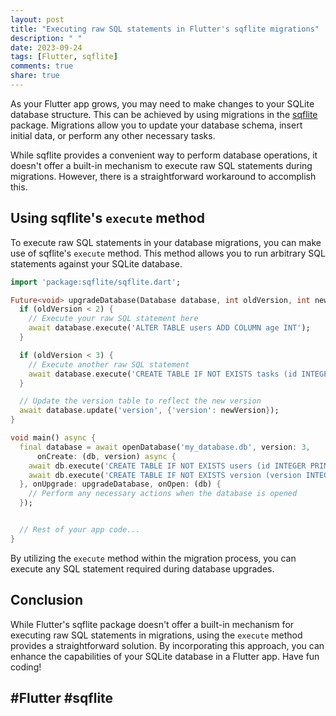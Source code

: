```yaml
---
layout: post
title: "Executing raw SQL statements in Flutter's sqflite migrations"
description: " "
date: 2023-09-24
tags: [Flutter, sqflite]
comments: true
share: true
---
```


As your Flutter app grows, you may need to make changes to your SQLite database structure. This can be achieved by using migrations in the [sqflite](https://pub.dev/packages/sqflite) package. Migrations allow you to update your database schema, insert initial data, or perform any other necessary tasks.

While sqflite provides a convenient way to perform database operations, it doesn't offer a built-in mechanism to execute raw SQL statements during migrations. However, there is a straightforward workaround to accomplish this.

## Using sqflite's `execute` method

To execute raw SQL statements in your database migrations, you can make use of sqflite's `execute` method. This method allows you to run arbitrary SQL statements against your SQLite database.

```dart
import 'package:sqflite/sqflite.dart';

Future<void> upgradeDatabase(Database database, int oldVersion, int newVersion) async {
  if (oldVersion < 2) {
    // Execute your raw SQL statement here
    await database.execute('ALTER TABLE users ADD COLUMN age INT');
  }

  if (oldVersion < 3) {
    // Execute another raw SQL statement
    await database.execute('CREATE TABLE IF NOT EXISTS tasks (id INTEGER PRIMARY KEY, name TEXT)');
  }

  // Update the version table to reflect the new version
  await database.update('version', {'version': newVersion});
}

void main() async {
  final database = await openDatabase('my_database.db', version: 3,
      onCreate: (db, version) async {
    await db.execute('CREATE TABLE IF NOT EXISTS users (id INTEGER PRIMARY KEY, name TEXT)');
    await db.execute('CREATE TABLE IF NOT EXISTS version (version INTEGER)');
  }, onUpgrade: upgradeDatabase, onOpen: (db) {
    // Perform any necessary actions when the database is opened
  });


  // Rest of your app code...
}
```

By utilizing the `execute` method within the migration process, you can execute any SQL statement required during database upgrades.

## Conclusion

While Flutter's sqflite package doesn't offer a built-in mechanism for executing raw SQL statements in migrations, using the `execute` method provides a straightforward solution. By incorporating this approach, you can enhance the capabilities of your SQLite database in a Flutter app. Have fun coding!

## #Flutter #sqflite